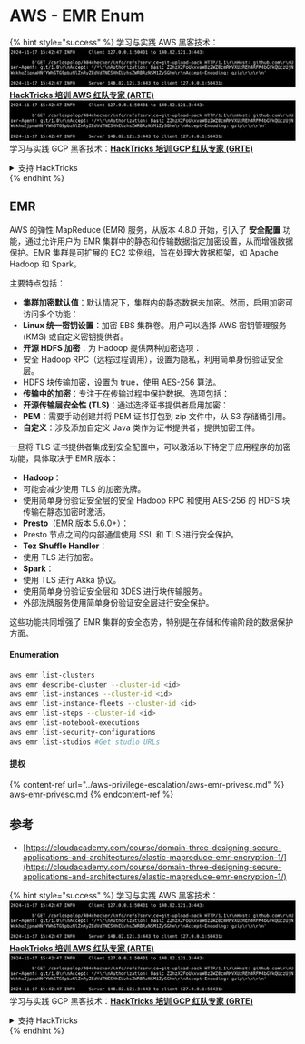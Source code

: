 # AWS - EMR Enum

{% hint style="success" %}
学习与实践 AWS 黑客技术：<img src="../../../.gitbook/assets/image (1).png" alt="" data-size="line">[**HackTricks 培训 AWS 红队专家 (ARTE)**](https://training.hacktricks.xyz/courses/arte)<img src="../../../.gitbook/assets/image (1).png" alt="" data-size="line">\
学习与实践 GCP 黑客技术：<img src="../../../.gitbook/assets/image (2).png" alt="" data-size="line">[**HackTricks 培训 GCP 红队专家 (GRTE)**<img src="../../../.gitbook/assets/image (2).png" alt="" data-size="line">](https://training.hacktricks.xyz/courses/grte)

<details>

<summary>支持 HackTricks</summary>

* 查看 [**订阅计划**](https://github.com/sponsors/carlospolop)!
* **加入** 💬 [**Discord 群组**](https://discord.gg/hRep4RUj7f) 或 [**telegram 群组**](https://t.me/peass) 或 **关注** 我们的 **Twitter** 🐦 [**@hacktricks\_live**](https://twitter.com/hacktricks\_live)**.**
* **通过向** [**HackTricks**](https://github.com/carlospolop/hacktricks) 和 [**HackTricks Cloud**](https://github.com/carlospolop/hacktricks-cloud) github 仓库提交 PR 分享黑客技巧。

</details>
{% endhint %}

## EMR

AWS 的弹性 MapReduce (EMR) 服务，从版本 4.8.0 开始，引入了 **安全配置** 功能，通过允许用户为 EMR 集群中的静态和传输数据指定加密设置，从而增强数据保护。EMR 集群是可扩展的 EC2 实例组，旨在处理大数据框架，如 Apache Hadoop 和 Spark。

主要特点包括：

* **集群加密默认值**：默认情况下，集群内的静态数据未加密。然而，启用加密可访问多个功能：
* **Linux 统一密钥设置**：加密 EBS 集群卷。用户可以选择 AWS 密钥管理服务 (KMS) 或自定义密钥提供者。
* **开源 HDFS 加密**：为 Hadoop 提供两种加密选项：
* 安全 Hadoop RPC（远程过程调用），设置为隐私，利用简单身份验证安全层。
* HDFS 块传输加密，设置为 true，使用 AES-256 算法。
* **传输中的加密**：专注于在传输过程中保护数据。选项包括：
* **开源传输层安全性 (TLS)**：通过选择证书提供者启用加密：
* **PEM**：需要手动创建并将 PEM 证书打包到 zip 文件中，从 S3 存储桶引用。
* **自定义**：涉及添加自定义 Java 类作为证书提供者，提供加密工件。

一旦将 TLS 证书提供者集成到安全配置中，可以激活以下特定于应用程序的加密功能，具体取决于 EMR 版本：

* **Hadoop**：
* 可能会减少使用 TLS 的加密洗牌。
* 使用简单身份验证安全层的安全 Hadoop RPC 和使用 AES-256 的 HDFS 块传输在静态加密时激活。
* **Presto**（EMR 版本 5.6.0+）：
* Presto 节点之间的内部通信使用 SSL 和 TLS 进行安全保护。
* **Tez Shuffle Handler**：
* 使用 TLS 进行加密。
* **Spark**：
* 使用 TLS 进行 Akka 协议。
* 使用简单身份验证安全层和 3DES 进行块传输服务。
* 外部洗牌服务使用简单身份验证安全层进行安全保护。

这些功能共同增强了 EMR 集群的安全态势，特别是在存储和传输阶段的数据保护方面。

#### Enumeration
```bash
aws emr list-clusters
aws emr describe-cluster --cluster-id <id>
aws emr list-instances --cluster-id <id>
aws emr list-instance-fleets --cluster-id <id>
aws emr list-steps --cluster-id <id>
aws emr list-notebook-executions
aws emr list-security-configurations
aws emr list-studios #Get studio URLs
```
#### 提权

{% content-ref url="../aws-privilege-escalation/aws-emr-privesc.md" %}
[aws-emr-privesc.md](../aws-privilege-escalation/aws-emr-privesc.md)
{% endcontent-ref %}

## 参考

* [https://cloudacademy.com/course/domain-three-designing-secure-applications-and-architectures/elastic-mapreduce-emr-encryption-1/](https://cloudacademy.com/course/domain-three-designing-secure-applications-and-architectures/elastic-mapreduce-emr-encryption-1/)

{% hint style="success" %}
学习与实践 AWS 黑客技术：<img src="../../../.gitbook/assets/image (1).png" alt="" data-size="line">[**HackTricks 培训 AWS 红队专家 (ARTE)**](https://training.hacktricks.xyz/courses/arte)<img src="../../../.gitbook/assets/image (1).png" alt="" data-size="line">\
学习与实践 GCP 黑客技术：<img src="../../../.gitbook/assets/image (2).png" alt="" data-size="line">[**HackTricks 培训 GCP 红队专家 (GRTE)**<img src="../../../.gitbook/assets/image (2).png" alt="" data-size="line">](https://training.hacktricks.xyz/courses/grte)

<details>

<summary>支持 HackTricks</summary>

* 查看 [**订阅计划**](https://github.com/sponsors/carlospolop)!
* **加入** 💬 [**Discord 群组**](https://discord.gg/hRep4RUj7f) 或 [**Telegram 群组**](https://t.me/peass) 或 **关注** 我们的 **Twitter** 🐦 [**@hacktricks\_live**](https://twitter.com/hacktricks\_live)**.**
* **通过向** [**HackTricks**](https://github.com/carlospolop/hacktricks) 和 [**HackTricks Cloud**](https://github.com/carlospolop/hacktricks-cloud) GitHub 仓库提交 PR 分享黑客技巧。

</details>
{% endhint %}
